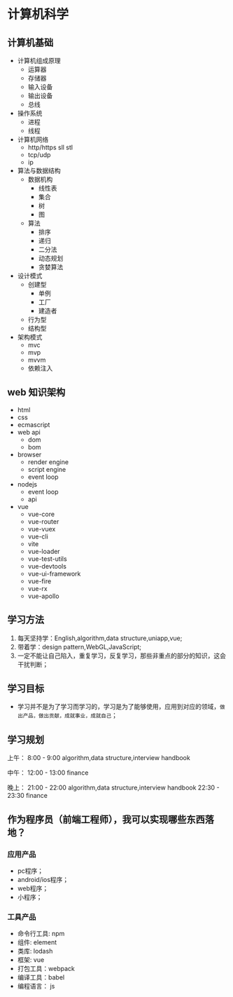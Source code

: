 # 计算机科学

## 计算机基础

* 计算机组成原理
  + 运算器
  + 存储器
  + 输入设备
  + 输出设备
  + 总线
* 操作系统
  + 进程
  + 线程
* 计算机网络
  + http/https sll stl
  + tcp/udp
  + ip
* 算法与数据结构
  + 数据机构
    - 线性表
    - 集合
    - 树
    - 图
  + 算法
    - 排序
    - 递归
    - 二分法
    - 动态规划
    - 贪婪算法
* 设计模式
  + 创建型
    - 单例
    - 工厂
    - 建造者
  + 行为型
  + 结构型
* 架构模式
  + mvc
  + mvp
  + mvvm
  + 依赖注入

## web 知识架构

* html
* css
* ecmascript
* web api
  + dom
  + bom
* browser
  + render engine
  + script engine
  + event loop
* nodejs
  + event loop
  + api
* vue
  + vue-core
  + vue-router
  + vue-vuex
  + vue-cli
  + vite
  + vue-loader
  + vue-test-utils
  + vue-devtools
  + vue-ui-framework
  + vue-fire
  + vue-rx
  + vue-apollo

## 学习方法

1. 每天坚持学：English,algorithm,data structure,uniapp,vue;
2. 带着学：design pattern,WebGL,JavaScript;
3. 一定不能让自己陷入，重复学习，反复学习，那些非重点的部分的知识，这会干扰判断；

## 学习目标

* 学习并不是为了学习而学习的，学习是为了能够使用，应用到对应的领域，`做出产品，做出贡献，成就事业，成就自己`；

## 学习规划

上午：
8:00 - 9:00 algorithm,data structure,interview handbook

中午：
12:00 - 13:00 finance

晚上：
21:00 - 22:00 algorithm,data structure,interview handbook
22:30 - 23:30 finance

## 作为程序员（前端工程师），我可以实现哪些东西落地？

### 应用产品

* pc程序；
* android/ios程序；
* web程序；
* 小程序；

### 工具产品

* 命令行工具: npm
* 组件: element
* 类库: lodash
* 框架: vue
* 打包工具：webpack
* 编译工具：babel
* 编程语言： js